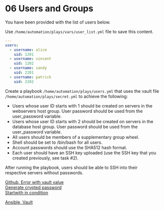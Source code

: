 # 06 Users and Groups

You have been provided with the list of users below.

Use ```/home/automation/plays/vars/user_list.yml``` file to save this content.

```yaml
---
users:
  - username: alice
    uid: 1201
  - username: vincent
    uid: 1202
  - username: sandy
    uid: 2201
  - username: patrick
    uid: 2202
```

Create a playbook ```/home/automation/plays/users.yml``` that uses the vault file ```/home/automation/plays/secret.yml``` to achieve the following:

- Users whose user ID starts with 1 should be created on servers in the webservers host group. User password should be used from the user_password variable.
- Users whose user ID starts with 2 should be created on servers in the database host group. User password should be used from the user_password variable.
- All users should be members of a supplementary group wheel.
- Shell should be set to /bin/bash for all users.
- Account passwords should use the SHA512 hash format.
- Each user should have an SSH key uploaded (use the SSH key that you created previously, see task #2).

After running the playbook, users should be able to SSH into their respective servers without passwords.

[Github, Error with vault value](https://github.com/ansible/ansible/issues/24425)\
[Generate crypted password](https://www.lisenet.com/2019/ansible-generate-crypted-passwords-for-the-user-module/)\
[Startwith in condition](https://serverfault.com/questions/960575/ansible-conditionals-wildcard-match-string)

[Ansible, Vault](https://docs.ansible.com/ansible/latest/user_guide/vault.html)